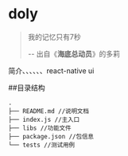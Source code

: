 # doly


> 我的记忆只有7秒
>
> -- 出自《**海底总动员**》的多莉


简介、、、、、、react-native ui


##目录结构

	.
	├── README.md //说明文档
	├── index.js //主入口
	├── libs //功能文件
	├── package.json //包信息
	└── tests //测试用例



